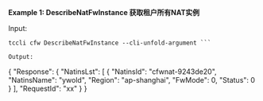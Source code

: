 **Example 1: DescribeNatFwInstance 获取租户所有NAT实例**



Input: 

```
tccli cfw DescribeNatFwInstance --cli-unfold-argument ```

Output: 
```
{
    "Response": {
        "NatinsLst": [
            {
                "NatinsId": "cfwnat-9243de20",
                "NatinsName": "ywold",
                "Region": "ap-shanghai",
                "FwMode": 0,
                "Status": 0
            }
        ],
        "RequestId": "xx"
    }
}
```

